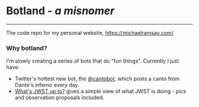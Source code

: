 # Botland - _a misnomer_

<!-- [![CI Build](https://github.com/MRamsay/botland/actions/workflows/build.yml/badge.svg)](https://github.com/MRamsay/botland/actions/workflows/build.yml) -->

---

The code repo for my personal website, https://michaelramsay.com/

### Why botland?

I'm slowly creating a series of bots that do "fun things". Currently I just have:
- Twitter's hottest new bot, the [@cantobot](https://twitter.com/cantobot), which posts a canto from Dante's inferno every day.
- [What's JWST up to?](http://michaelramsay.com/whats-jwst-up-to) gives a simple view of what JWST is doing - pics and observation proposals included.
